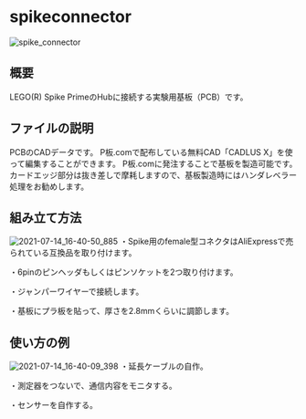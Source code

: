 # spikeconnector
![spike_connector](https://user-images.githubusercontent.com/5597377/125667515-099c3969-b7d1-4cc6-96f6-db369cd490be.png)

## 概要
LEGO(R) Spike PrimeのHubに接続する実験用基板（PCB）です。

## ファイルの説明
PCBのCADデータです。
P板.comで配布している無料CAD「CADLUS X」を使って編集することができます。
P板.comに発注することで基板を製造可能です。カードエッジ部分は抜き差しで摩耗しますので、基板製造時にはハンダレベラー処理をお勧めします。

## 組み立て方法
![2021-07-14_16-40-50_885](https://user-images.githubusercontent.com/5597377/125670852-703410b0-1fdc-4238-a78f-e3940d7d0814.jpg)
・Spike用のfemale型コネクタはAliExpressで売られている互換品を取り付けます。

・6pinのピンヘッダもしくはピンソケットを2つ取り付けます。

・ジャンパーワイヤーで接続します。

・基板にプラ板を貼って、厚さを2.8mmくらいに調節します。

## 使い方の例
![2021-07-14_16-40-09_398](https://user-images.githubusercontent.com/5597377/125670871-a2a5b117-0fb5-45a1-8732-45153e1c2b46.jpg)
・延長ケーブルの自作。

・測定器をつないで、通信内容をモニタする。

・センサーを自作する。
